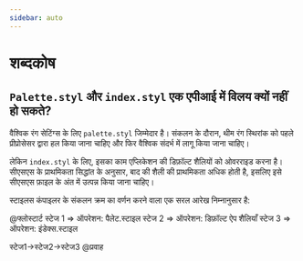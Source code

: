 ```yaml
---
sidebar: auto
---
```


# शब्दकोष

## `Palette.styl` और `index.styl` एक एपीआई में विलय क्यों नहीं हो सकते?

वैश्विक रंग सेटिंग्स के लिए `palette.styl` जिम्मेदार है। संकलन के दौरान, थीम रंग स्थिरांक को पहले प्रीप्रोसेसर द्वारा हल किया जाना चाहिए और फिर वैश्विक संदर्भ में लागू किया जाना चाहिए।

लेकिन `index.styl` के लिए, इसका काम एप्लिकेशन की डिफ़ॉल्ट शैलियों को ओवरराइड करना है। सीएसएस के प्राथमिकता सिद्धांत के अनुसार, बाद की शैली की प्राथमिकता अधिक होती है, इसलिए इसे सीएसएस फ़ाइल के अंत में उत्पन्न किया जाना चाहिए।

स्टाइलस कंपाइलर के संकलन क्रम का वर्णन करने वाला एक सरल आरेख निम्नानुसार है:

@फ्लोस्टार्ट
स्टेज 1 => ऑपरेशन: पैलेट.स्टाइल
स्टेज 2 => ऑपरेशन: डिफ़ॉल्ट ऐप शैलियाँ
स्टेज 3 => ऑपरेशन: इंडेक्स.स्टाइल

स्टेज1->स्टेज2->स्टेज3
@प्रवाह

<br>
